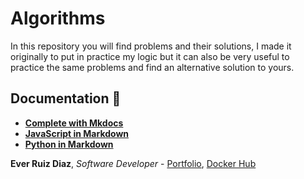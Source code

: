 # Algorithms
In this repository you will find problems and their solutions, I made it originally to put in practice my logic but it can also be very useful to practice the same problems and find an alternative solution to yours.

## Documentation 📖
- [**Complete with Mkdocs**](#)
- [**JavaScript in Markdown**](#)
- [**Python in Markdown**](#)

**Ever Ruiz Diaz**, *Software Developer* - [Portfolio](http://everdev.pythonanywhere.com/), [Docker Hub](https://hub.docker.com/u/ruizdiazever)
